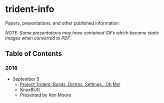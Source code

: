# trident-info
Papers, presentations, and other published information

*NOTE: Some presentations may have contained GIFs which became static images when converted to PDF.*

## Table of Contents
### 2018
* September 5
   * [Project Trident: Builds, Distros, Settings.. Oh My!](https://github.com/project-trident/trident-info/blob/master/2018_08_05-KnoxBUG-buids-distros-settings.pdf)
   * KnoxBUG
   * Presented by Ken Moore
